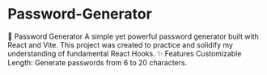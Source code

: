 # Password-Generator
🔑 Password Generator A simple yet powerful password generator built with React and Vite. This project was created to practice and solidify my understanding of fundamental React Hooks.  ✨ Features Customizable Length: Generate passwords from 6 to 20 characters.  
